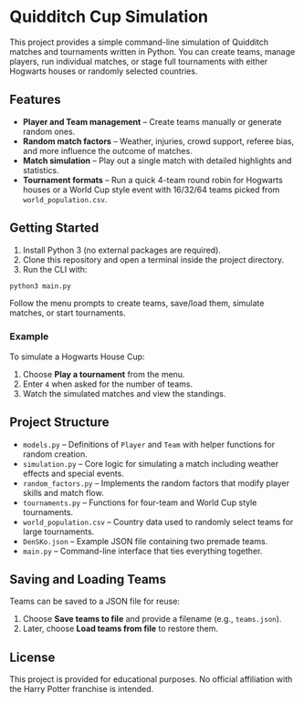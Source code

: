 # Quidditch Cup Simulation

This project provides a simple command-line simulation of Quidditch matches and tournaments written in Python. You can create teams, manage players, run individual matches, or stage full tournaments with either Hogwarts houses or randomly selected countries.

## Features

- **Player and Team management** – Create teams manually or generate random ones.
- **Random match factors** – Weather, injuries, crowd support, referee bias, and more influence the outcome of matches.
- **Match simulation** – Play out a single match with detailed highlights and statistics.
- **Tournament formats** – Run a quick 4-team round robin for Hogwarts houses or a World Cup style event with 16/32/64 teams picked from `world_population.csv`.

## Getting Started

1. Install Python 3 (no external packages are required).
2. Clone this repository and open a terminal inside the project directory.
3. Run the CLI with:

```bash
python3 main.py
```

Follow the menu prompts to create teams, save/load them, simulate matches, or start tournaments.

### Example

To simulate a Hogwarts House Cup:

1. Choose **Play a tournament** from the menu.
2. Enter `4` when asked for the number of teams.
3. Watch the simulated matches and view the standings.

## Project Structure

- `models.py` – Definitions of `Player` and `Team` with helper functions for random creation.
- `simulation.py` – Core logic for simulating a match including weather effects and special events.
- `random_factors.py` – Implements the random factors that modify player skills and match flow.
- `tournaments.py` – Functions for four-team and World Cup style tournaments.
- `world_population.csv` – Country data used to randomly select teams for large tournaments.
- `DenSKo.json` – Example JSON file containing two premade teams.
- `main.py` – Command-line interface that ties everything together.

## Saving and Loading Teams

Teams can be saved to a JSON file for reuse:

1. Choose **Save teams to file** and provide a filename (e.g., `teams.json`).
2. Later, choose **Load teams from file** to restore them.

## License

This project is provided for educational purposes. No official affiliation with the Harry Potter franchise is intended.